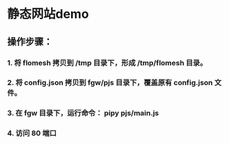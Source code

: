 # 静态网站demo  
## 操作步骤：  
### 1. 将 flomesh 拷贝到 /tmp 目录下，形成 /tmp/flomesh 目录。  
### 2. 将 config.json 拷贝到 fgw/pjs 目录下，覆盖原有 config.json 文件。  
### 3. 在 fgw 目录下，运行命令： pipy pjs/main.js  
### 4. 访问 80 端口  
